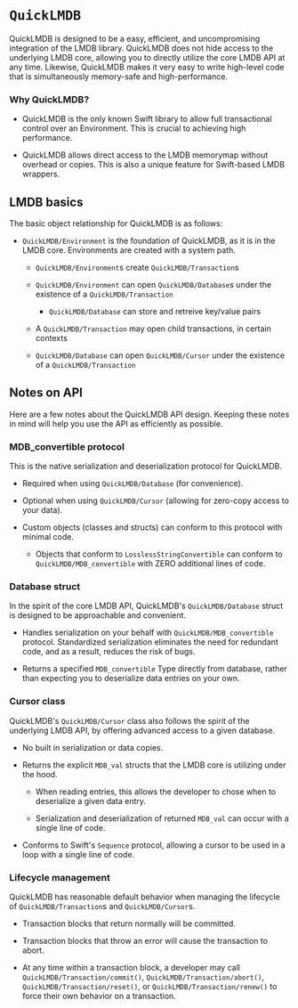 # ``QuickLMDB``

QuickLMDB is designed to be a easy, efficient, and uncompromising integration of the LMDB library. QuickLMDB does not hide access to the underlying LMDB core, allowing you to directly utilize the core LMDB API at any time. Likewise, QuickLMDB makes it very easy to write high-level code that is simultaneously memory-safe and high-performance. 

### Why QuickLMDB?

- QuickLMDB is the only known Swift library to allow full transactional control over an Environment. This is crucial to achieving high performance.

- QuickLMDB allows direct access to the LMDB memorymap without overhead or copies. This is also a unique feature for Swift-based LMDB wrappers.

## LMDB basics

The basic object relationship for QuickLMDB is as follows:

- ``QuickLMDB/Environment`` is the foundation of QuickLMDB, as it is in the LMDB core. Environments are created with a system path. 

	- ``QuickLMDB/Environment``s create ``QuickLMDB/Transaction``s
	
	- ``QuickLMDB/Environment`` can open ``QuickLMDB/Database``s under the existence of a ``QuickLMDB/Transaction``
	
		- ``QuickLMDB/Database`` can store and retreive key/value pairs

	- A ``QuickLMDB/Transaction`` may open child transactions, in certain contexts
	
	- ``QuickLMDB/Database`` can open ``QuickLMDB/Cursor`` under the existence of a ``QuickLMDB/Transaction``

## Notes on API

Here are a few notes about the QuickLMDB API design. Keeping these notes in mind will help you use the API as efficiently as possible.

### MDB_convertible protocol

This is the native serialization and deserialization protocol for QuickLMDB.

- Required when using ``QuickLMDB/Database`` (for convenience). 

- Optional when using ``QuickLMDB/Cursor`` (allowing for zero-copy access to your data).

- Custom objects (classes and structs) can conform to this protocol with minimal code.

	- Objects that conform to `LosslessStringConvertible` can conform to ``QuickLMDB/MDB_convertible`` with ZERO additional lines of code.

### Database struct

In the spirit of the core LMDB API, QuickLMDB's ``QuickLMDB/Database`` struct is designed to be approachable and convenient. 

- Handles serialization on your behalf with `QuickLMDB/MDB_convertible` protocol. Standardized serialization eliminates the need for redundant code, and as a result, reduces the risk of bugs.

- Returns a specified `MDB_convertible` Type directly from database, rather than expecting you to deserialize data entries on your own.

### Cursor class

QuickLMDB's ``QuickLMDB/Cursor`` class also follows the spirit of the underlying LMDB API, by offering advanced access to a given database.

- No built in serialization or data copies.

- Returns the explicit `MDB_val` structs that the LMDB core is utilizing under the hood.

	- When reading entries, this allows the developer to chose when to deserialize a given data entry.

	- Serialization and deserialization of returned `MDB_val` can occur with a single line of code.
	
- Conforms to Swift's `Sequence` protocol, allowing a cursor to be used in a loop with a single line of code.

### Lifecycle management

QuickLMDB has reasonable default behavior when managing the lifecycle of ``QuickLMDB/Transaction``s and ``QuickLMDB/Cursor``s.

- Transaction blocks that return normally will be committed.

- Transaction blocks that throw an error will cause the transaction to abort.

- At any time within a transaction block, a developer may call ``QuickLMDB/Transaction/commit()``, ``QuickLMDB/Transaction/abort()``, ``QuickLMDB/Transaction/reset()``, or ``QuickLMDB/Transaction/renew()`` to force their own behavior on a transaction.
